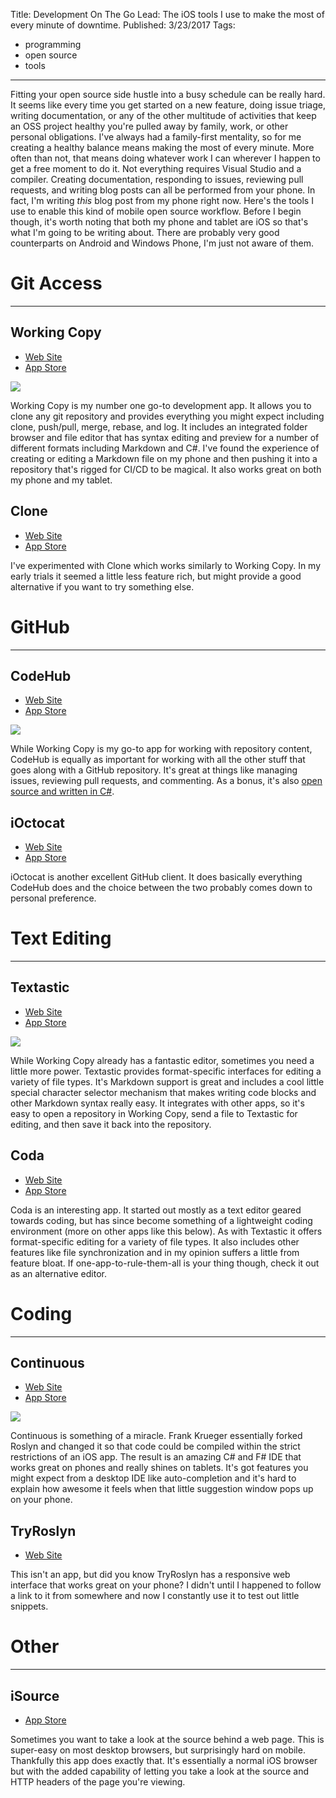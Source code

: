 Title: Development On The Go
Lead: The iOS tools I use to make the most of every minute of downtime.
Published: 3/23/2017
Tags: 
  - programming
  - open source
  - tools
---
Fitting your open source side hustle into a busy schedule can be really hard. It seems like every time you get started on a new feature, doing issue triage, writing documentation, or any of the other multitude of activities that keep an OSS project healthy you're pulled away by family, work, or other personal obligations. I've always had a family-first mentality, so for me creating a healthy balance means making the most of every minute. More often than not, that means doing whatever work I can wherever I happen to get a free moment to do it. Not everything requires Visual Studio and a compiler. Creating documentation, responding to issues, reviewing pull requests, and writing blog posts can all be performed from your phone. In fact, I'm writing *this* blog post from my phone right now. Here's the tools I use to enable this kind of mobile open source workflow. Before I begin though, it's worth noting that both my phone and tablet are iOS so that's what I'm going to be writing about. There are probably very good counterparts on Android and Windows Phone, I'm just not aware of them.

# Git Access
---

## Working Copy

* [Web Site](https://workingcopyapp.com)
* [App Store](https://itunes.apple.com/us/app/working-copy-powerful-git-client/id896694807)

<img src="/posts/images/working-copy.png" class="img-fluid"></img>

Working Copy is my number one go-to development app. It allows you to clone any git repository and provides everything you might expect including clone, push/pull, merge, rebase, and log. It includes an integrated folder browser and file editor that has syntax editing and preview for a number of different formats including Markdown and C#. I've found the experience of creating or editing a Markdown file on my phone and then pushing it into a repository that's rigged for CI/CD to be magical. It also works great on both my phone and my tablet.

## Clone

* [Web Site](http://clone.hammockdistrict.com)
* [App Store](https://itunes.apple.com/us/app/clone-git-client-advanced/id1037881290)

I've experimented with Clone which works similarly to Working Copy. In my early trials it seemed a little less feature rich, but might provide a good alternative if you want to try something else.

# GitHub
---

## CodeHub

* [Web Site](http://codehub-app.com)
* [App Store](https://itunes.apple.com/us/app/codehub-a-client-for-github/id707173885)

<img src="/posts/images/codehub.png" class="img-fluid"></img>

While Working Copy is my go-to app for working with repository content, CodeHub is equally as important for working with all the other stuff that goes along with a GitHub repository. It's great at things like managing issues, reviewing pull requests, and commenting. As a bonus, it's also [open source and written in C#](https://github.com/thedillonb/CodeHub).

## iOctocat

* [Web Site](https://ioctocat.com)
* [App Store](https://itunes.apple.com/us/app/ioctocat-mobile-client-for-github/id669642611)

iOctocat is another excellent GitHub client. It does basically everything CodeHub does and the choice between the two probably comes down to personal preference.

# Text Editing
---

## Textastic

* [Web Site](https://www.textasticapp.com)
* [App Store](https://itunes.apple.com/us/app/textastic-code-editor-6/id1049254261)

<img src="/posts/images/textastic.png" class="img-fluid"></img>

While Working Copy already has a fantastic editor, sometimes you need a little more power. Textastic provides format-specific interfaces for editing a variety of file types. It's Markdown support is great and includes a cool little special character selector mechanism that makes writing code blocks and other Markdown syntax really easy. It integrates with other apps, so it's easy to open a repository in Working Copy, send a file to Textastic for editing, and then save it back into the repository.

## Coda

* [Web Site](https://panic.com/coda-ios/)
* [App Store](https://itunes.apple.com/us/app/coda/id500906297)

Coda is an interesting app. It started out mostly as a text editor geared towards coding, but has since become something of a lightweight coding environment (more on other apps like this below). As with Textastic it offers format-specific editing for a variety of file types. It also includes other features like file synchronization and in my opinion suffers a little from feature bloat. If one-app-to-rule-them-all is your thing though, check it out as an alternative editor.

# Coding
---

## Continuous

* [Web Site](http://continuous.codes)
* [App Store](https://itunes.apple.com/us/app/continuous-net-c-and-f-ide/id1095213378)

<img src="/posts/images/continuous.png" class="img-fluid"></img>

Continuous is something of a miracle. Frank Krueger essentially forked Roslyn and changed it so that code could be compiled within the strict restrictions of an iOS app. The result is an amazing C# and F# IDE that works great on phones and really shines on tablets. It's got features you might expect from a desktop IDE like auto-completion and it's hard to explain how awesome it feels when that little suggestion window pops up on your phone.

## TryRoslyn

* [Web Site](https://tryroslyn.azurewebsites.net)

This isn't an app, but did you know TryRoslyn has a responsive web interface that works great on your phone? I didn't until I happened to follow a link to it from somewhere and now I constantly use it to test out little snippets.

# Other
---

## iSource

* [App Store](https://itunes.apple.com/us/app/isource-browser/id370764473)

Sometimes you want to take a look at the source behind a web page. This is super-easy on most desktop browsers, but surprisingly hard on mobile. Thankfully this app does exactly that. It's essentially a normal iOS browser but with the added capability of letting you take a look at the source and HTTP headers of the page you're viewing.